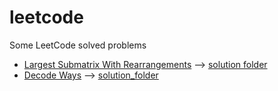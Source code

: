 # leetcode
Some LeetCode solved problems

* [Largest Submatrix With Rearrangements](https://leetcode.com/problems/largest-submatrix-with-rearrangements/) --> [solution folder](https://github.com/lucapernice/leetcode/tree/main/LargestSubmatrixWithRearrangements)
* [Decode Ways](https://leetcode.com/problems/decode-ways/) --> [solution_folder]()


